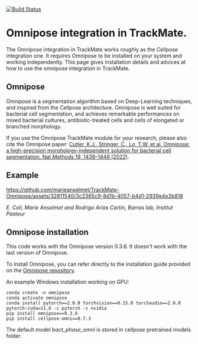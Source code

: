 [![Build Status](https://github.com/trackmate-sc/TrackMate-Cellpose/actions/workflows/build.yml/badge.svg)](https://github.com/trackmate-sc/TrackMate-Cellpose/actions/workflows/build.yml)

# Omnipose integration in TrackMate.

The Omnipose integration in TrackMate works roughly as the Cellpose integration one. 
It requires Omnipose to be installed on your system and working independently. This page gives installation details and advices at how to use the omnipose integration in TrackMate.

## Omnipose
Omnipose is a segmentation algorithm based on Deep-Learning techniques, and inspired from the Cellpose architecture. Omnipose is well suited for bacterial cell segmentation, and achieves remarkable performances on mixed bacterial cultures, antibiotic-treated cells and cells of elongated or branched morphology.

If you use the Omnipose TrackMate module for your research, please also cite the Omnipose paper:
[Cutler, K.J., Stringer, C., Lo, T.W. et al. Omnipose: a high-precision morphology-independent solution for bacterial cell segmentation. Nat Methods 19, 1438–1448 (2022)](https://www.nature.com/articles/s41592-022-01639-4).



## Example
https://github.com/marieanselmet/TrackMate-Omnipose/assets/32811540/3c2365c9-8d1b-4057-b4d1-2939e4e2b818

*E. Coli, Marie Anselmet and Rodrigo Arias Cartin, Barras lab, Institut Pasteur*


## Omnipose installation

This code works with the Omnipose version 0.3.6. It doesn't work with the last version of Omnipose.

To install Omnipose, you can refer directly to the installation guide provided on the [Omnipose repository](https://github.com/kevinjohncutler/omnipose#how-to-install-omnipose).

An example Windows installation working on GPU:
```
conda create -n omnipose
conda activate omnipose
conda install pytorch==2.0.0 torchvision==0.15.0 torchaudio==2.0.0 pytorch-cuda=11.8 -c pytorch -c nvidia
pip install omnipose==0.3.6
pip install cellpose-omni==0.7.3
```

The default model *bact_phase_omni* is stored in cellpose pretrained models folder.
